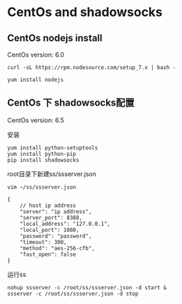 # CentOs and shadowsocks

## CentOs nodejs install

CentOs version: 6.0

    curl -sL https://rpm.nodesource.com/setup_7.x | bash -

    yum install nodejs

## CentOs 下 shadowsocks配置

CentOs version: 6.5

安装

    yum install python-setuptools
    yum install python-pip
    pip install shadowsocks

root目录下新建ss/ssserver.json 

    vim ~/ss/ssserver.json

    {
        // host ip address
        "server": "ip address",
        "server_port": 8388,
        "local_address": "127.0.0.1",
        "local_port": 1080,
        "password": "password",
        "timeout": 300,
        "method": "aes-256-cfb",
        "fast_open": false
    }

运行ss

    nohup ssserver -c /root/ss/ssserver.json -d start &
    ssserver -c /root/ss/ssserver.json -d stop

